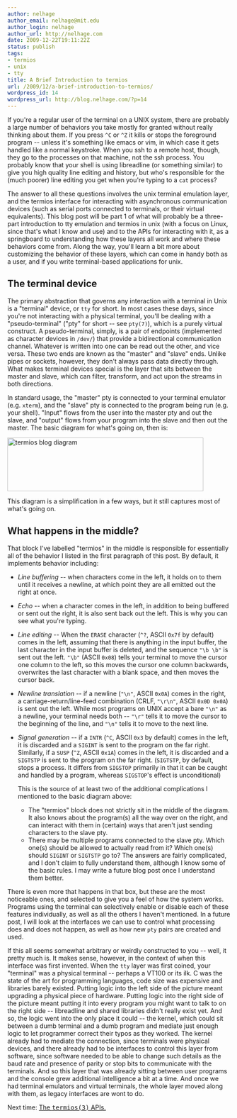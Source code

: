```yaml
---
author: nelhage
author_email: nelhage@mit.edu
author_login: nelhage
author_url: http://nelhage.com
date: 2009-12-22T19:11:22Z
status: publish
tags:
- termios
- unix
- tty
title: A Brief Introduction to termios
url: /2009/12/a-brief-introduction-to-termios/
wordpress_id: 14
wordpress_url: http://blog.nelhage.com/?p=14
---
```


If you're a regular user of the terminal on a UNIX system, there are
probably a large number of behaviors you take mostly for granted
without really thinking about them. If you press `^C` or `^Z` it kills or stops the foreground program -- unless it's something like emacs or vim,
in which case it gets handled like a normal keystroke. When you ssh to
a remote host, though, they go to the processes on that machine, not
the ssh process. You probably know that your shell is using
libreadline (or something similar) to give you high quality line
editing and history, but who's responsible for the (much poorer) line editing you
get when you're typing to a `cat` process?

The answer to all these questions involves the unix terminal emulation layer, and the termios interface for interacting with asynchronous communication devices (such as serial ports connected to terminals, or their virtual equivalents). This blog post will be part 1 of what will probably be a three-part introduction to tty emulation and termios in unix
(with a focus on Linux, since that's what I know and use) and to the APIs for interacting with it, as a springboard to
understanding how these layers all work and where these behaviors come
from. Along the way, you'll learn a bit more about customizing the behavior of these layers, which can come in handy both as a user, and if you write terminal-based applications for unix.

## The terminal device

The primary abstraction that governs any interaction with a terminal
in Unix is a "terminal" device, or `tty` for short. In most cases these days, since you're
not interacting with a physical terminal, you'll be dealing with a "pseudo-terminal" ("pty" for
short -- see `pty(7)`), which is a purely virtual construct. A
pseudo-terminal, simply, is a pair of endpoints (implemented as character devices in `/dev/`) that provide a bidirectional
communication channel. Whatever is written into one can be read out
the other, and vice versa. These two ends are known as the "master"
and "slave" ends. Unlike pipes or sockets, however, they don't always pass data directly through. What makes terminal devices special is the layer that sits between the
master and slave, which can filter, transform, and act upon the streams in both directions.

In standard usage, the "master" pty is connected to your terminal
emulator (e.g. `xterm`), and the "slave" pty is connected to the
program being run (e.g. your shell). "Input" flows from the user into the master pty and out the slave, and "output" flows from your program into the slave and then out the master. The basic diagram for
what's going on, then is:

<img src="/images/posts/2009/12/termios.png" alt="termios blog diagram" title="Termios Block Diagram" width="443" height="121" class="alignnone size-full wp-image-17" />

This diagram is a simplification in a few ways, but it still captures
most of what's going on. 

## What happens in the middle?

That block I've labelled "termios" in the middle is responsible for essentially all of the behavior I listed in the first paragraph of this post. By default, it implements behavior including:

* *Line buffering* -- when characters come in the left, it holds on
to them until it receives a newline, at which point they are all
emitted out the right at once.

* *Echo* -- when a character comes in the left, in addition to being
buffered or sent out the right, it is also sent back out the
left. This is why you can see what you're typing.

* *Line editing* -- When the `ERASE` character (`^?`, ASCII `0x7f` by
default) comes in the left, assuming that there is anything in the
input buffer, the last character in the input buffer is deleted,
and the sequence `"\b \b"` is sent out the left. `"\b"` (ASCII `0x08`)
tells your terminal to move the cursor one column to the left, so
this moves the cursor one column backwards, overwrites the last
character with a blank space, and then moves the cursor back.

* *Newline translation* -- if a newline (`"\n"`, ASCII `0x0A`) comes in
the right, a carriage-return/line-feed combination (CRLF, `"\r\n"`,
ASCII `0x0D 0x0A`) is sent out the left. While most programs on
UNIX accept a bare `"\n"` as a newline, your terminal needs both --
`"\r"` tells it to move the cursor to the beginning of the line, and
`"\n"` tells it to move to the next line.

* *Signal generation* -- if a `INTR` (`^C`, ASCII `0x3` by default)
comes in the left, it is discarded and a `SIGINT` is sent to the
program on the far right. Similarly, if a `SUSP` (`^Z`, ASCII
`0x1A`) comes in the left, it is discarded and a `SIGTSTP` is sent
to the program on the far right. (`SIGTSTP`, by default, stops a process. It differs from `SIGSTOP` primarily in that it can be caught and handled by a program, whereas `SIGSTOP`'s effect is unconditional)

    This is the source of at least two of the additional
    complications I mentioned to the basic diagram above:

    * The "termios" block does not strictly sit in the middle of the
diagram. It also knows about the program(s) all the way over on
the right, and can interact with them in (certain) ways that
aren't just sending characters to the slave pty.
    * There may be multiple programs connected to the slave
pty. Which one(s) should be allowed to actually read from it?
Which one(s) should `SIGINT` or `SIGTSTP` go to? The answers
are fairly complicated, and I don't claim to fully understand
them, although I know some of the basic rules. I may write a
future blog post once I understand them better.

There is even more that happens in that box, but these are the most noticeable ones, and selected to give you a feel of how the system works. Programs using the terminal can selectively enable or disable each of these features individually, as well as all the others I haven't mentioned. In a future post, I will look at the interfaces we can use to control
what processing does and does not happen, as well as how new `pty` pairs are created and used.

If this all seems somewhat arbitrary or weirdly constructed to you -- well, it pretty much is. It makes sense, however, in the context of when this interface was first invented. When the `tty` layer was first coined, your "terminal" was a physical terminal -- perhaps a VT100 or its ilk. C was the state of the art for programming languages, code size was expensive and libraries barely existed. Putting logic into the left side of the picture meant upgrading a physical piece of hardware. Putting logic into the right side of the picture meant putting it into every program you might want to talk to on the right side -- libreadline and shared libraries didn't really exist yet. And so, the logic went into the only place it could -- the kernel, which could sit between a dumb terminal and a dumb program and mediate just enough logic to let programmer correct their typos as they worked. The kernel already had to mediate the connection, since terminals were physical devices, and there already had to be interfaces to control this layer from software, since software needed to be able to change such details as the baud rate and presence of parity or stop bits to communicate with the terminals. And so this layer that was already sitting between user programs and the console grew additional intelligence a bit at a time. And once we had terminal emulators and virtual terminals, the whole layer moved along with them, as legacy interfaces are wont to do.

Next time: <a href="/2009/12/a-brief-introduction-to-termios-termios3-and-stty/">The <tt>termios(3)</tt> APIs.</a>
